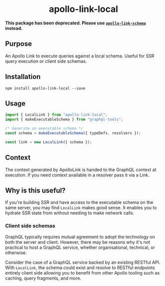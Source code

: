 <div align="center">
  <h1>apollo-link-local</h1>
</div>

**This package has been deprecated. Please use [`apollo-link-schema`](https://github.com/apollographql/apollo-link) instead.**

## Purpose

An Apollo Link to execute queries against a local schema. Useful for SSR query
execution or client side schemas.

## Installation

`npm install apollo-link-local --save`

## Usage

```js
import { LocalLink } from "apollo-link-local";
import { makeExecutableSchema } from "graphql-tools";

/* Generate an executable schema */
const schema = makeExecutableSchema({ typeDefs, resolvers });

const link = new LocalLink({ schema });
```

## Context

The context generated by ApolloLink is handed to the GraphQL context at
execution. If you need context available in a resolver pass it via a Link.

## Why is this useful?

If you're building SSR and have access to the executable schema on the same
server, you may find `LocalLink` makes good sense. It enables you to hydrate SSR
state from without needing to make network calls.

### Client side schemas

GraphQL typically requires mutual agreement to adopt the technology on both the
server and client. However, there may be reasons why it's not practical to host
a GraphQL service, whether organisational, technical, or otherwise.

Consider the case of a GraphQL service backed by an existing RESTful API. With
`LocalLink`, the schema could exist and resolve to RESTful endpoints entirely
client side allowing you to benefit from other Apollo tooling such as caching,
query fragments, and more.
